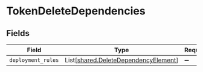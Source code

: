 # TokenDeleteDependencies


## Fields

| Field                                                                                  | Type                                                                                   | Required                                                                               | Description                                                                            |
| -------------------------------------------------------------------------------------- | -------------------------------------------------------------------------------------- | -------------------------------------------------------------------------------------- | -------------------------------------------------------------------------------------- |
| `deployment_rules`                                                                     | List[[shared.DeleteDependencyElement](../../models/shared/deletedependencyelement.md)] | :heavy_minus_sign:                                                                     | N/A                                                                                    |
